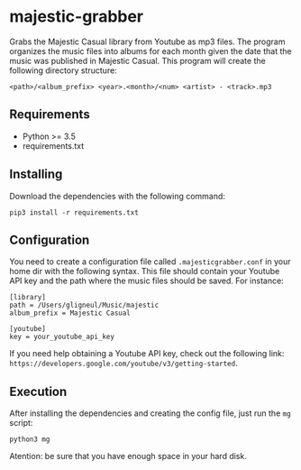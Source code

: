 # majestic-grabber

Grabs the Majestic Casual library from Youtube as mp3 files.
The program organizes the music files into albums for each month given the date that the music was published in Majestic Casual.
This program will create the following directory structure:

```
<path>/<album_prefix> <year>.<month>/<num> <artist> - <track>.mp3
```

## Requirements

- Python >= 3.5
- requirements.txt

## Installing

Download the dependencies with the following command:

```
pip3 install -r requirements.txt
```

## Configuration

You need to create a configuration file called `.majesticgrabber.conf` in your home dir with the following syntax.
This file should contain your Youtube API key and the path where the music files should be saved.
For instance:

```
[library]
path = /Users/gligneul/Music/majestic
album_prefix = Majestic Casual

[youtube]
key = your_youtube_api_key
```

If you need help obtaining a Youtube API key, check out the following link: `https://developers.google.com/youtube/v3/getting-started`.

## Execution

After installing the dependencies and creating the config file, just run the `mg` script:

```
python3 mg
```

Atention: be sure that you have enough space in your hard disk.
